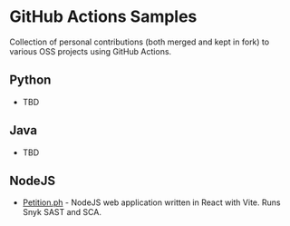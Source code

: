 # GitHub Actions Samples

Collection of personal contributions (both merged and kept in fork) to various OSS projects using GitHub Actions.

## Python

- TBD

## Java

- TBD

## NodeJS

- [Petition.ph](https://github.com/guerzon/petition) - NodeJS web application written in React with Vite. Runs Snyk SAST and SCA.
